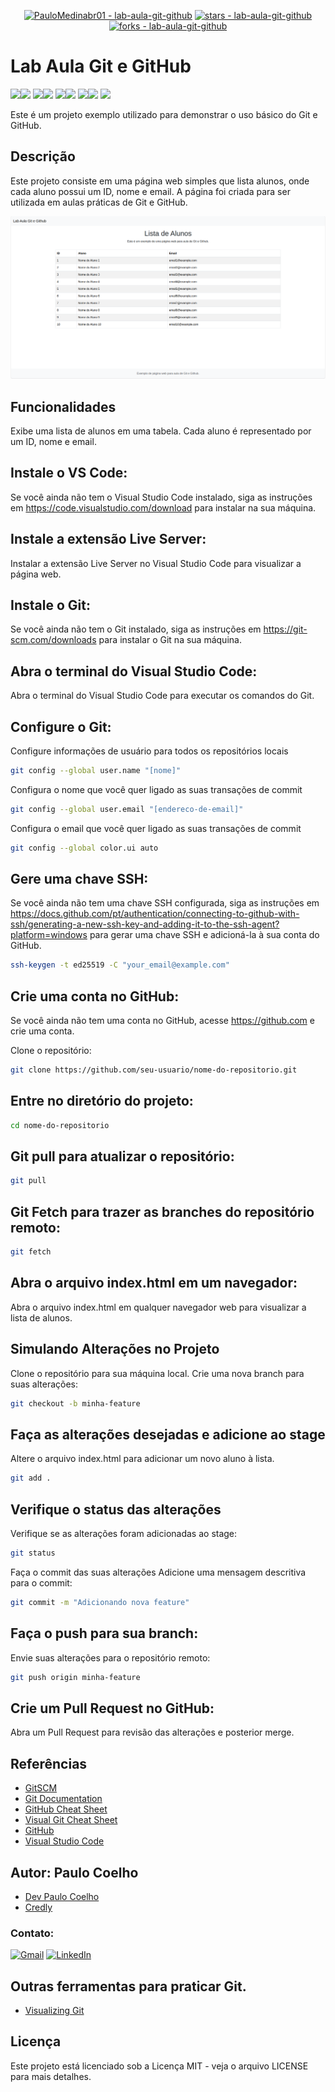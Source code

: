<div align="center">

[![PauloMedinabr01 - lab-aula-git-github](https://img.shields.io/static/v1?label=PauloMedinabr01&message=lab-aula-git-github&color=blue&logo=github)](https://github.com/PauloMedinabr01/lab-aula-git-github "Go to GitHub repo")
[![stars - lab-aula-git-github](https://img.shields.io/github/stars/PauloMedinabr01/lab-aula-git-github?style=social)](https://github.com/PauloMedinabr01/lab-aula-git-github)
[![forks - lab-aula-git-github](https://img.shields.io/github/forks/PauloMedinabr01/lab-aula-git-github?style=social)](https://github.com/PauloMedinabr01/lab-aula-git-github)

</div>

# Lab Aula Git e GitHub

<img src="https://img.shields.io/badge/HTML5-E34F26?style=for-the-badge&logo=html5&logoColor=white"><img src="https://img.shields.io/badge/CSS3-1572B6?style=for-the-badge&logo=css3&logoColor=white">
<img src="https://img.shields.io/badge/JavaScript-F7DF1E?style=for-the-badge&logo=javascript&logoColor=black"><img src="https://img.shields.io/badge/Ubuntu-E95420?style=for-the-badge&logo=ubuntu&logoColor=white">
<img src="https://img.shields.io/badge/GIT-E44C30?style=for-the-badge&logo=git&logoColor=white"><img src="https://img.shields.io/badge/GitHub-100000?style=for-the-badge&logo=github&logoColor=white">
<img src="https://img.shields.io/badge/Windows-0078D6?style=for-the-badge&logo=windows&logoColor=white"><img src="https://img.shields.io/badge/Visual_Studio_Code-0078D6?style=for-the-badge&logo=visual-studio-code&logoColor=white">
<img src="https://img.shields.io/badge/Markdown-000000?style=for-the-badge&logo=markdown&logoColor=white">

Este é um projeto exemplo utilizado para demonstrar o uso básico do Git e GitHub.

## Descrição

Este projeto consiste em uma página web simples que lista alunos, onde cada aluno possui um ID, nome e email. A página
foi criada para ser utilizada em aulas práticas de Git e GitHub.

<img src="img.png">

## Funcionalidades

Exibe uma lista de alunos em uma tabela. Cada aluno é representado por um ID, nome e email.

## Instale o VS Code:

Se você ainda não tem o Visual Studio Code instalado, siga as instruções em https://code.visualstudio.com/download para
instalar na sua máquina.

## Instale a extensão Live Server:

Instalar a extensão Live Server no Visual Studio Code para visualizar a página web.

## Instale o Git:

Se você ainda não tem o Git instalado, siga as instruções em https://git-scm.com/downloads para instalar o Git na sua
máquina.

## Abra o terminal do Visual Studio Code:

Abra o terminal do Visual Studio Code para executar os comandos do Git.

## Configure o Git:

Configure informações de usuário para todos os repositórios locais

```bash
git config --global user.name "[nome]"
```

Configura o nome que você quer ligado as suas transações de
commit

```bash
git config --global user.email "[endereco-de-email]"
```

Configura o email que você quer ligado as suas transações de commit

```bash
git config --global color.ui auto
```  

## Gere uma chave SSH:

Se você ainda não tem uma chave SSH configurada, siga as instruções
em https://docs.github.com/pt/authentication/connecting-to-github-with-ssh/generating-a-new-ssh-key-and-adding-it-to-the-ssh-agent?platform=windows
para gerar uma chave SSH e adicioná-la à sua conta do GitHub.

```bash
ssh-keygen -t ed25519 -C "your_email@example.com"
```

## Crie uma conta no GitHub:

Se você ainda não tem uma conta no GitHub, acesse https://github.com e crie uma conta.

Clone o repositório:

```bash
git clone https://github.com/seu-usuario/nome-do-repositorio.git
```

## Entre no diretório do projeto:

```bash
cd nome-do-repositorio
```

## Git pull para atualizar o repositório:

```bash
git pull
```

## Git Fetch para trazer as branches do repositório remoto:

```bash
git fetch
```

## Abra o arquivo index.html em um navegador:

Abra o arquivo index.html em qualquer navegador web para visualizar a lista de alunos.

## Simulando Alterações no Projeto

Clone o repositório para sua máquina local.
Crie uma nova branch para suas alterações:

```bash
git checkout -b minha-feature
```

## Faça as alterações desejadas e adicione ao stage

Altere o arquivo index.html para adicionar um novo aluno à lista.

```bash
git add .
```

## Verifique o status das alterações

Verifique se as alterações foram adicionadas ao stage:

```bash
git status
```

Faça o commit das suas alterações
Adicione uma mensagem descritiva para o commit:

```bash
git commit -m "Adicionando nova feature"
```

## Faça o push para sua branch:

Envie suas alterações para o repositório remoto:

```bash
git push origin minha-feature
```

## Crie um Pull Request no GitHub:

Abra um Pull Request para revisão das alterações e posterior merge.

## Referências

- [GitSCM](https://git-scm.com/)
- [Git Documentation](https://git-scm.com/doc)
- [GitHub Cheat Sheet](https://training.github.com/)
- [Visual Git Cheat Sheet](https://ndpsoftware.com/git-cheatsheet.html#loc=index;)
- [GitHub](https://github.com/)
- [Visual Studio Code](https://code.visualstudio.com/)

## Autor: Paulo Coelho

- [Dev Paulo Coelho](https://devpaulocoelho.com/)
- [Credly](https://www.credly.com/users/paulo-henrique-medina-coelho)

### Contato:

[![Gmail](https://img.shields.io/badge/Gmail-D14836?style=for-the-badge&logo=gmail&logoColor=white)](mailto:paulomedinabr01@gmail.com)
[![LinkedIn](https://img.shields.io/badge/LinkedIn-0077B5?style=for-the-badge&logo=linkedin&logoColor=white)](https://www.linkedin.com/in/paulohcoelho/)

## Outras ferramentas para praticar Git.

- [Visualizing Git](https://git-school.github.io/visualizing-git/)

## Licença

Este projeto está licenciado sob a Licença MIT - veja o arquivo LICENSE para mais detalhes.


